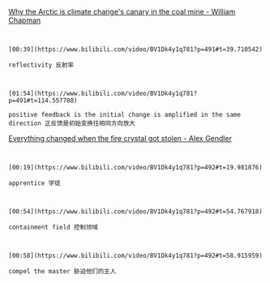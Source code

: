 [Why the Arctic is climate change's canary in the coal mine - William Chapman](https://www.bilibili.com/video/BV1Dk4y1q781?p=491)

```ad-note


[00:39](https://www.bilibili.com/video/BV1Dk4y1q781?p=491#t=39.710542)

reflectivity 反射率

```


```ad-note


[01:54](https://www.bilibili.com/video/BV1Dk4y1q781?p=491#t=114.557788)

positive feedback is the initial change is amplified in the same direction 正反馈是初始变换往相同方向放大

```


[Everything changed when the fire crystal got stolen - Alex Gendler](https://www.bilibili.com/video/BV1Dk4y1q781?p=492)

```ad-note


[00:19](https://www.bilibili.com/video/BV1Dk4y1q781?p=492#t=19.981876)

apprentice 学徒

```

```ad-note


[00:54](https://www.bilibili.com/video/BV1Dk4y1q781?p=492#t=54.767918)

containment field 控制领域

```

```ad-note


[00:58](https://www.bilibili.com/video/BV1Dk4y1q781?p=492#t=58.915959)

compel the master 胁迫他们的主人

```